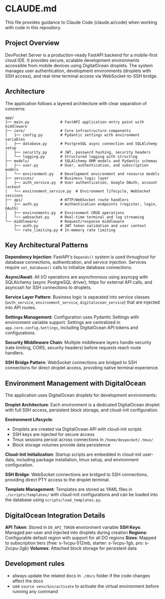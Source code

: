 # CLAUDE.md

This file provides guidance to Claude Code (claude.ai/code) when working with code in this repository.

## Project Overview

DevPocket Server is a production-ready FastAPI backend for a mobile-first cloud IDE. It provides secure, scalable development environments accessible from mobile devices using DigitalOcean droplets. The system manages user authentication, development environments (droplets with SSH access), and real-time terminal access via WebSocket-to-SSH bridge.

## Architecture

The application follows a layered architecture with clear separation of concerns:

```
app/
├── main.py              # FastAPI application entry point with middleware
├── core/                # Core infrastructure components
│   ├── config.py        # Pydantic settings with environment variables
│   ├── database.py      # PostgreSQL async connection and SQLAlchemy setup
│   ├── security.py      # JWT, password hashing, security headers
│   └── logging.py       # Structured logging with structlog
├── models/              # SQLAlchemy ORM models and Pydantic schemas
│   ├── user.py          # User, authentication, and subscription models
│   └── environment.py   # Development environment and resource models
├── services/            # Business logic layer
│   ├── auth_service.py  # User authentication, Google OAuth, account lockout
│   └── environment_service.py  # Environment lifecycle, WebSocket sessions
├── api/                 # HTTP/WebSocket route handlers
│   ├── auth.py          # Authentication endpoints (register, login, OAuth)
│   ├── environments.py  # Environment CRUD operations
│   └── websocket.py     # Real-time terminal and log streaming
└── middleware/          # Request/response middleware
    ├── auth.py          # JWT token validation and user context
    └── rate_limiting.py # In-memory rate limiting
```

## Key Architectural Patterns

**Dependency Injection**: FastAPI's `Depends()` system is used throughout for database connections, authentication, and service injection. Services require `set_database()` calls to initialize database connections.

**Async/Await**: All I/O operations are asynchronous using asyncpg with SQLAlchemy (async PostgreSQL driver), httpx for external API calls, and asyncssh for SSH connections to droplets.

**Service Layer Pattern**: Business logic is separated into service classes (`auth_service`, `environment_service`, `digitalocean_service`) that are injected into API routes.

**Settings Management**: Configuration uses Pydantic Settings with environment variable support. Settings are centralized in `app.core.config.Settings`, including DigitalOcean API tokens and configurations.

**Security Middleware Chain**: Multiple middleware layers handle security (rate limiting, CORS, security headers) before requests reach route handlers.

**SSH Bridge Pattern**: WebSocket connections are bridged to SSH connections for direct droplet access, providing native terminal experience.

## Environment Management with DigitalOcean

The application uses DigitalOcean droplets for development environments:

**Droplet Architecture**: Each environment is a dedicated DigitalOcean droplet with full SSH access, persistent block storage, and cloud-init configuration.

**Environment Lifecycle**:
- Droplets are created via DigitalOcean API with cloud-init scripts
- SSH keys are injected for secure access
- Tmux sessions persist across connections in `/home/devpocket/.tmux/`
- Block storage volumes provide data persistence

**Cloud-Init Initialization**: Startup scripts are embedded in cloud-init user-data, including package installation, tmux setup, and environment configuration.

**SSH Bridge**: WebSocket connections are bridged to SSH connections, providing direct PTY access to the droplet terminal.

**Template Management**: Templates are stored as YAML files in `./scripts/templates/` with cloud-init configurations and can be loaded into the database using `scripts/load_templates.py`.

## DigitalOcean Integration Details

**API Token**: Stored in `DO_API_TOKEN` environment variable
**SSH Keys**: Managed per-user and injected into droplets during creation
**Regions**: Configurable default region with support for all DO regions
**Sizes**: Mapped to subscription tiers (free: s-1vcpu-512mb, starter: s-1vcpu-1gb, pro: s-2vcpu-2gb)
**Volumes**: Attached block storage for persistent data

## Development rules

- always update the related docs in `./docs` folder if the code changes affect the docs
- use `source venv/bin/activate` to activate the virtual environment before running any command
